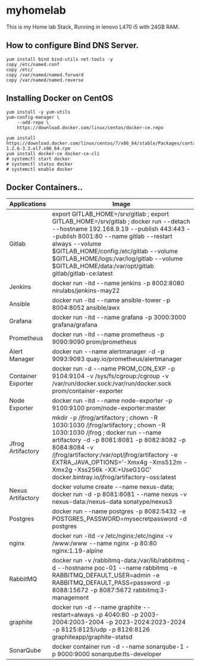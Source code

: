 # myhomelab
This is my Home lab Stack, Running in lenovo L470 i5 with 24GB RAM.

## How to configure Bind DNS Server.
```
yum install bind bind-utils net-tools -y
copy /etc/named.conf
copy /etc/
copy /var/named/named.forward
copy /var/named/named.reverse
```

## Installing Docker on CentOS
```
yum install -y yum-utils 
yum-config-manager \
    --add-repo \
    https://download.docker.com/linux/centos/docker-ce.repo
    
yum install https://download.docker.com/linux/centos/7/x86_64/stable/Packages/containerd.io-1.2.6-3.3.el7.x86_64.rpm    
yum install docker-ce docker-ce-cli
# systemctl start docker 
# systemctl status docker
# systemctl enable docker
```

## Docker Containers..
| Applications                     | Image                          |
| ------------------------------- | --------------------------------------------- |
| Gitlab  | export GITLAB_HOME=/srv/gitlab ; export GITLAB_HOME=/srv/gitlab ; docker run --detach --hostname 192.168.9.19 --publish 443:443 --publish 8001:80 --name gitlab --restart always --volume $GITLAB_HOME/config:/etc/gitlab --volume $GITLAB_HOME/logs:/var/log/gitlab --volume $GITLAB_HOME/data:/var/opt/gitlab gitlab/gitlab-ce:latest |
| Jenkins        | docker run -itd --name jenkins -p 8002:8080 nirulabs/jenkins-may22 |
| Ansible        | docker run -itd --name ansible-tower -p 8004:8052 ansible/awx |
| Grafana        | docker run -itd --name grafana -p 3000:3000 grafana/grafana |
| Prometheus     | docker run -itd --name prometheus -p  9090:9090 prom/prometheus |
| Alert Manager  | docker run --name alertmanager -d -p 9093:9093 quay.io/prometheus/alertmanager |
| Container Exporter | docker run -d --name PROM_CON_EXP -p 9104:9104 -v /sys/fs/cgroup:/cgroup -v /var/run/docker.sock:/var/run/docker.sock            prom/container-exporter |
| Node Exporter | docker run -itd --name node-exporter -p 9100:9100 prom/node-exporter:master |
| Jfrog Artifactory| mkdir -p /jfrog/artifactory ; chown -R 1030:1030 /jfrog/artifactory ; chown -R 1030:1030 /jfrog ; docker run --name artifactory -d -p 8081:8081 -p 8082:8082 -p 8084:8084   -v /jfrog/artifactory:/var/opt/jfrog/artifactory   -e EXTRA_JAVA_OPTIONS='-Xmx4g -Xms512m -Xmx2g -Xss256k -XX:+UseG1GC' docker.bintray.io/jfrog/artifactory-oss:latest |
| Nexus Artifactory | docker volume create --name nexus-data; docker run -d -p 8081:8081 --name nexus -v nexus-data:/nexus-data sonatype/nexus3 |
| Postgres | docker run --name postgres -p 8082:5432 -e POSTGRES_PASSWORD=mysecretpassword -d postgres |
| nginx| docker run -itd -v /etc/nginx:/etc/nginx -v /www:/www --name nginx -p 80:80 nginx:1.19-alpine |
| RabbitMQ | docker run -v /rabbitmq-data:/var/lib/rabbitmq -d --hostname poc-01 --name rabbitmq -e RABBITMQ_DEFAULT_USER=admin -e RABBITMQ_DEFAULT_PASS=password -p 8088:15672 -p 8087:5672 rabbitmq:3-management|
| graphite | docker run -d --name graphite --restart=always -p 4040:80 -p 2003-2004:2003-2004 -p 2023-2024:2023-2024 -p 8125:8125/udp -p 8126:8126               graphiteapp/graphite-statsd |
| SonarQube | docker container run -d --name sonarqube-1 -p 9000:9000 sonarqube:lts-developer |

